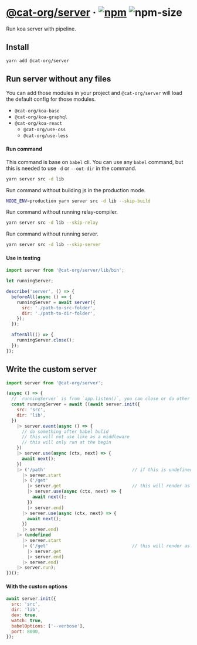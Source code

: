 # [@cat-org/server][website] · <!-- badges.start -->[![npm][npm-image]][npm-link] ![npm-size][npm-size-image]

[npm-image]: https://img.shields.io/npm/v/@cat-org/server.svg
[npm-link]: https://www.npmjs.com/package/@cat-org/server
[npm-size-image]: https://img.shields.io/bundlephobia/minzip/@cat-org/server.svg

<!-- badges.end -->

[website]: https://cat-org.github.io/core/server

Run koa server with pipeline.

## Install

```sh
yarn add @cat-org/server
```

## Run server without any files

You can add those modules in your project and `@cat-org/server` will load the default config for those modules.

- `@cat-org/koa-base`
- `@cat-org/koa-graphql`
- `@cat-org/koa-react`
  - `@cat-org/use-css`
  - `@cat-org/use-less`

#### Run command

This command is base on `babel` cli. You can use any `babel` command, but this is needed to use `-d` or `--out-dir` in the command.

```sh
yarn server src -d lib
```

Run command without building js in the production mode.

```sh
NODE_ENV=production yarn server src -d lib --skip-build
```

Run command without running relay-compiler.

```sh
yarn server src -d lib --skip-relay
```

Run command without running server.

```sh
yarn server src -d lib --skip-server
```

#### Use in testing

```js
import server from '@cat-org/server/lib/bin';

let runningServer;

describe('server', () => {
  beforeAll(async () => {
    runningServer = await server({
      src: './path-to-src-folder',
      dir: './path-to-dir-folder',
    });
  });

  afterAll(() => {
    runningServer.close();
  });
});
```

## Write the custom server

```js
import server from '@cat-org/server';

(async () => {
  // `runningServer` is from `app.listen()`, you can close or do other things
  const runningServer = await ((await server.init({
    src: 'src',
    dir: 'lib',
  })
    |> server.event(async () => {
      // do something after babel bulid
      // this will not use like as a middleware
      // this will only run at the begin
    })
    |> server.use(async (ctx, next) => {
      await next();
    })
    |> ('/path'                                 // if this is undefined, this will not add prefix to router
      |> server.start
      |> ('/get'
        |> server.get                           // this will render as /path/get with get method (post, put, del, all)
        |> server.use(async (ctx, next) => {
          await next();
        })
        |> server.end)
      |> server.use(async (ctx, next) => {
        await next();
      })
      |> server.end)
    |> (undefined
      |> server.start
      |> ('/get'                                // this will render as /get with get method
        |> server.get
        |> server.end)
      |> server.end)
    |> server.run);
})();
```

#### With the custom options

```js
await server.init({
  src: 'src',
  dir: 'lib',
  dev: true,
  watch: true,
  babelOptions: ['--verbose'],
  port: 8000,
});
```
